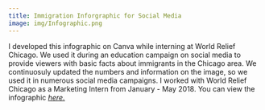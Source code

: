 ```yaml
---
title: Immigration Inforgraphic for Social Media
image: img/Infographic.png
---
```


I developed this infographic on Canva while interning at World Relief Chicago. We used it during an education campaign on social media to provide viewers with basic facts about immigrants in the Chicago area. We continuosuly updated the numbers and information on the image, so we used it in numerous social media campaigns. I worked with World Relief Chicago as a Marketing Intern from January - May 2018. You can view the infographic *<a href="documentsfolder1/Infographic.png" target="_blank">here.</a>*
